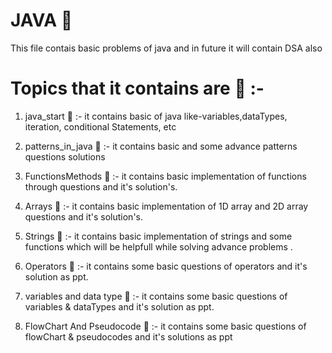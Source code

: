 # JAVA 🚱
This file contais basic problems of java and in future it will contain DSA also

# Topics that it contains are 📧 :-

1) java_start 🦖 :-  it contains basic of java like-variables,dataTypes, iteration, conditional Statements, etc

2) patterns_in_java 🦖  :- it contains basic and some advance patterns questions solutions 

3) FunctionsMethods 🦖  :-  it contains basic implementation of functions through questions and it's solution's.

4) Arrays 🦖  :-  it contains basic implementation of 1D array and 2D array questions and it's solution's.

5) Strings 🦖  :-  it contains basic implementation of strings and some functions which will be helpfull while solving advance problems .

6) Operators 🦖 :-  it contains some basic questions of operators and it's solution as ppt.

7) variables and data type 🦖 :- it contains some basic questions of variables & dataTypes and it's solution as ppt.

8) FlowChart And Pseudocode 🦖 :- it contains some basic questions of flowChart & pseudocodes and it's solutions as ppt

